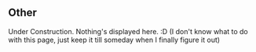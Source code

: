 ## Other

Under Construction. Nothing's displayed here. :D
(I don't know what to do with this page, just keep it till someday when I finally figure it out)
